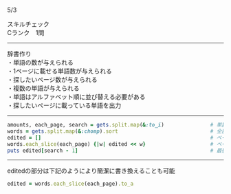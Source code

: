 5/3
 
スキルチェック  
Cランク　1問  
 
-------------------------------------------
辞書作り  
・単語の数が与えられる  
・1ページに載せる単語数が与えられる  
・探したいページ数が与えられる  
・複数の単語が与えられる  
・単語はアルファベット順に並び替える必要がある  
・探したいページに載っている単語を出力 　
 
-------------------------------------------
 
```ruby
amounts, each_page, search = gets.split.map(&:to_i)               # 単語数、ページ毎の単語数、探したいページ　を取得
words = gets.split.map(&:chomp).sort                              # 全部の単語を取得し、アルファベット順に並び替える
edited = []                                                       # ページ分けした結果を記録
words.each_slice(each_page) {|w| edited << w}                     # ページ毎の単語数に沿って、全単語から同じ数の単語をページに載せる
puts edited[search - 1]                                           # 最後の出力はindex番号で指定するため、ページ数を-1　(ページは0ページからではなく、1ページからなので)
```
-------------------------------------------
editedの部分は下記のようにより簡潔に書き換えることも可能
```ruby
edited = words.each_slice(each_page).to_a
```
